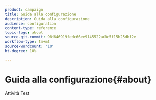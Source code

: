 ```yaml
---
product: campaign
title: Guida alla configurazione
description: Guida alla configurazione
audience: configuration
content-type: reference
topic-tags: about
source-git-commit: 98d646919fedc66ee9145522ad0c5f15b25dbf2e
workflow-type: tm+mt
source-wordcount: '10'
ht-degree: 10%

---
```



# Guida alla configurazione{#about}

Attività Test


